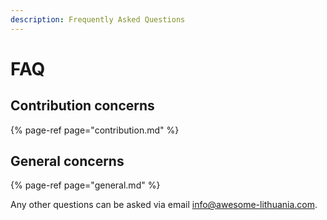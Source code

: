 ```yaml
---
description: Frequently Asked Questions
---
```


# FAQ

## **Contribution concerns**

{% page-ref page="contribution.md" %}

## General concerns

{% page-ref page="general.md" %}

Any other questions can be asked via email info@awesome-lithuania.com.

